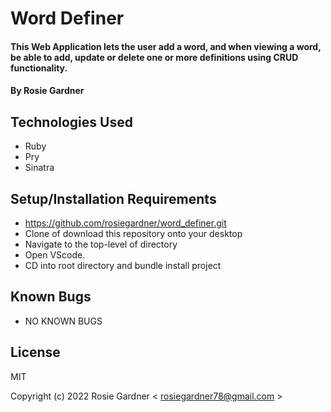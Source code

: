# Word Definer

#### This Web Application lets the user add a word, and when viewing a word, be able to add, update or delete one or more definitions using CRUD functionality.

#### By Rosie Gardner

## Technologies Used

* Ruby
* Pry
* Sinatra

## Setup/Installation Requirements

* https://github.com/rosiegardner/word_definer.git
* Clone of download this repository onto your desktop
* Navigate to the top-level of directory
* Open VScode.
* CD into root directory and bundle install project

## Known Bugs

* NO KNOWN BUGS 

## License

MIT

Copyright (c) 2022 Rosie Gardner < rosiegardner78@gmail.com >